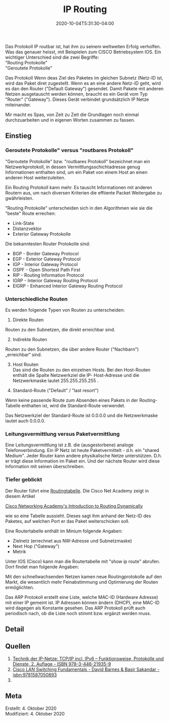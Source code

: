 ﻿---
title: "IP Routing"
date: 2020-10-04T5:31:30-04:00
categories:
  - netzwerk
tags:
  - 
  - 
---

Das Protokoll IP routbar ist, hat ihm zu seinem weltweiten Erfolg verholfen. Was das genauer heisst, mit Beispielen zum CISCO Betriebsystem IOS. Ein wichtiger Unterschied sind die zwei Begriffe:  
"Routing Protokolle"  
"Geroutete Protokolle"  

Das Protokoll Wenn deas Ziel des Paketes im gleichen Subnetz (Netz-ID ist, wird das Paket diret zugestellt. Wenn es an eine andere Netz-ID geht, wird es dan den Router ("Default Gateway") gesendet. Damit Pakete mit anderen Netzen ausgetauscht werden können, braucht es ein Gerät vom Typ "Router" ("Gateway"). Dieses Gerät verbindet grundsätzlich IP Netze miteinander. 

Mir macht es Spas, von Zeit zu Zeit die Grundlagen noch einmal durchzuarbeiten und in eigenen Worten zusammen zu fassen.

## Einstieg  

### Geroutete Protokolle" versus "routbares Protokoll"  

"Geroutete Protokolle" bzw. "routbares Protokoll" bezeichnet man ein Netzwerkprotokoll, in dessen Vermittlungsschichtadresse genug Informationen enthalten sind, um ein Paket von einem Host an einen anderen Host weiterzuleiten.  

Ein Routing Protokoll kann mehr. Es tauscht Informationen mit anderen Routern aus, um nach diversen Kriterien die effiiente Packet Weitergabe zu gwährleisten.  

"Routing Protokolle" unterscheiden sich in den Algorithmen wie sie die "beste" Route errechen:
*  Link-State  
*  Distanzvektor  
*  Exterior Gateway Protokolle  

Die bekanntesten Router Protokolle sind:  

- BGP - Border Gateway Protocol  
- EGP - Exterior Gateway Protocol  
- IGP - Interior Gateway Protocol  
- OSPF - Open Shortest Path First
- RIP - Routing Information Protocol  
- IGRP - Interior Gateway Routing Protocol  
- EIGRP - Enhanced Interior Gateway Routing Protocol  

### Unterschiedliche Routen

Es werden folgende Typen von Routen zu unterscheiden:  

1. Direkte Routen  

Routen zu den Subnetzen, die direkt erreichbar sind. 

2. Indirekte Routen  

Routen zu den Subnetzen, die über andere Router ("Nachbarn") „erreichbar“ sind. 

3. Host Routen  
Das sind die Routen zu den einzelnen Hosts. Bei den Host-Routen enthält die Spalte Netzwerkziel die IP-
Host-Adresse und die Netzwerkmaske lautet 255.255.255.255 .

4. Standard-Route ("Default" / "last resort")  

Wenn keine passende Route zum Absenden eines Pakets in der Routing-
Tabelle enthalten ist, wird die Standard-Route verwendet.  

Das Netzwerkziel der Standard-Route ist 0.0.0.0 und die Netzwerkmaske lautet auch 0.0.0.0.


### Leitungsvermittlung versus Paketvermittlung  

Eine Leitungsvermittlung ist z.B. die (ausgestorbene) analoge Telefonverbindung. Ein IP Netz ist heute Paketvermittelt - d.h. ein "shared Medium". Jeder Router kann andere physikalische Netze unterstützen. D.h. er trägt diese Information im Paket ein. Und der nächste Router wird diese Information mit seinen überschreiben.  

### Tiefer geblickt

Der Router führt eine [Routingtabelle](https://www.airnet.de/cr1-gfe/de/html/GrundRout_learningObject3.xml). Die Cisco Net Academy zeigt in diesem Artikel <p><a href="https://www.ciscopress.com/articles/article.asp?p=2180210&seqNum=12" rel="noopener noreferrer" target="_blank">Cisco Networking Academy's Introduction to Routing Dynamically</a></p>  wie so eine Tabelle aussieht. Dieses sagt ihm anhand der Netz-ID des Paketes, auf welchen Port er das Paket weiterschicken soll.  

Eine Routertabelle enthält im Minium folgende Angaben:  
* Zielnetz (errechnet aus NW-Adresse und Subnetzmaske)  
* Next Hop ("Gateway")  
* Metrik  

Unter IOS (Cisco) kann man die Routertabelle mit "show ip route" abrufen. Dort findet man folgende Angaben:  



Mit den schnellwachsenden Netzen kamen neue Routingprotokolle auf den Markt, die wesentlich mehr Feinabstimmung und Optimierung der Routen ermöglichten.

Das ARP Protokoll erstellt eine Liste, welche MAC-ID (Hardware Adresse) mit einer IP gemeint ist. IP Adressen können ändern (DHCP), eine MAC-ID wird dagegen als Konstante gesehen. Das ARP Protokoll prüft auch periodisch nach, ob die Liste noch stimmt bzw. ergänzt werden muss.


## Detail

## Quellen  

1. [Technik der IP-Netze: TCP/IP incl. IPv6 – Funktionsweise, Protokolle und Dienste, 2. Auflage - ISBN 978-3-446-21935-9](https://mitpress.mit.edu/books/history-modern-computing)  
2. [Cisco LAN Switching Fundamentals - David Barnes & Basir Sakandar - isbn:9781587050893](https://www.oreilly.com/library/view/cisco-lan-switching/1587050897/)  
3. 

## Meta

Erstellt:		4. Oktober 2020  
Modifiziert:	4. Oktober 2020
